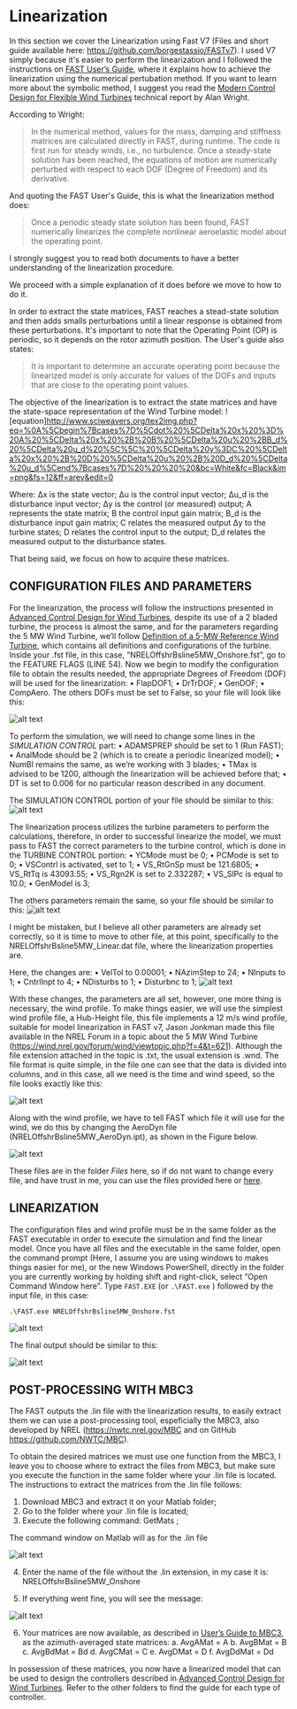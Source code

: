 # Linearization
In this section we cover the Linearization using Fast V7 (Files and short guide available here: https://github.com/borgestassio/FASTv7).
I used V7 simply because it's easier to perform the linearization and I followed the instructions on [FAST User’s Guide](https://drive.google.com/file/d/1d_-vRRK3sXlunf1I1tDmtSWUveed91gg/view), where it explains how to achieve the linearization using the numerical pertubation method.
If you want to learn more about the symbolic method, I suggest you read the [Modern Control Design for Flexible Wind Turbines](https://www.nrel.gov/docs/fy04osti/35816.pdf) technical report by Alan Wright.


According to Wright:

>In the numerical method, values for the mass, damping and stiffness matrices are calculated directly in FAST, during runtime. The code is first run for steady winds, i.e., no turbulence. Once a steady-state solution has been reached, the equations of motion are numerically perturbed with respect to each DOF (Degree of Freedom) and its derivative.
 
And quoting the FAST User's Guide, this is what the linearization method does:

>Once a periodic steady state solution has been found, FAST numerically linearizes the complete nonlinear aeroelastic model about the  operating point.

I strongly suggest you to read both documents to have a better understanding of the linearization procedure.

We proceed with a simple explanation of it does before we move to how to do it.

In order to extract the state matrices, FAST reaches a stead-state solution and then adds smalls perturbations until a linear response is obtained from these perturbations. It's important to note that the Operating Point (OP) is periodic, so it depends on the rotor azimuth position.
The User's guide also states:
>It is important to determine an accurate operating point because the linearized model is only accurate for values of the DOFs and inputs that are close to the operating point values.

The objective of the linearization is to extract the state matrices and have the state-space representation of the Wind Turbine model:
![equation]http://www.sciweavers.org/tex2img.php?eq=%0A%5Cbegin%7Bcases%7D%5Cdot%20%5CDelta%20x%20%3D%20A%20%5CDelta%20x%20%2B%20B%20%5CDelta%20u%20%2BB_d%20%5CDelta%20u_d%20%5C%5C%20%5CDelta%20y%3DC%20%5CDelta%20x%20%2B%20D%20%5CDelta%20u%20%2B%20D_d%20%5CDelta%20u_d%5Cend%7Bcases%7D%20%20%20%20&bc=White&fc=Black&im=png&fs=12&ff=arev&edit=0

Where: 
Δx is the state vector;
Δu is the control input vector;
Δu_d is the disturbance input vector;
Δy is the control (or measured) output;
A represents the state matrix;
B the control input gain matrix;
B_d is the disturbance input gain matrix;
C relates the measured output  Δy to the turbine states;
D relates the control input to the output;
D_d relates the measured output to the disturbance states.

That being said, we focus on how to acquire these matrices.

## CONFIGURATION FILES AND PARAMETERS

For the linearization, the process will follow the instructions presented in [Advanced Control Design for
Wind Turbines](https://www.nrel.gov/docs/fy08osti/42437.pdf), despite its use of a 2 bladed turbine, the process is almost the same, and for the parameters regarding the 5 MW Wind Turbine, we’ll follow [Definition of a 5-MW Reference
Wind Turbine](https://www.nrel.gov/docs/fy09osti/38060.pdf), which contains all definitions and configurations of the turbine.
Inside your .fst file, in this case, “NRELOffshrBsline5MW_Onshore.fst”, go to the FEATURE FLAGS (LINE 54). Now we begin to modify the configuration file to obtain the results needed, the appropriate Degrees of Freedom (DOF) will be used for the linearization:
•	FlapDOF1;
•	DrTrDOF;
•	GenDOF;
•	CompAero.
The others DOFs must be set to False, so your file will look like this:

![alt text](https://raw.githubusercontent.com/borgestassio/5MW-NREL-Controllers---Simulink/master/Linearization/images/fst_fst_linearization.png "Linear1")

To perform the simulation, we will need to change some lines in the *SIMULATION CONTROL* part:
•	ADAMSPREP should be set to 1 (Run FAST);
•	AnalMode should be 2 (which is to create a periodic linearized model);
•	NumBl remains the same, as we’re working with 3 blades;
•	TMax is advised to be 1200, although the linearization will be achieved before that;
•	DT is set to 0.006 for no particular reason described in any document.

The SIMULATION CONTROL portion of your file should be similar to this:
![alt text](https://raw.githubusercontent.com/borgestassio/5MW-NREL-Controllers---Simulink/master/Linearization/images/fst_fst_linearization2.png "Linear2")



The linearization process utilizes the turbine parameters to perform the calculations, therefore, in order to successful linearize the model, we must pass to FAST the correct parameters to the turbine control, which is done in the TURBINE CONTROL portion:
•	YCMode must be 0;
•	PCMode is set to 0;
•	VSContrl is activated, set to 1;
•	VS_RtGnSp must be 121.6805;
•	VS_RtTq is 43093.55;
•	VS_Rgn2K is set to 2.332287;
•	VS_SlPc is equal to 10.0;
•	GenModel is 3;

The others parameters remain the same, so your file should be similar to this:
![alt text](https://raw.githubusercontent.com/borgestassio/5MW-NREL-Controllers---Simulink/master/Linearization/images/fst_fst_linearization3.png "Linear3")

I might be mistaken, but I believe all other parameters are already set correctly, so it is time to move to other file, at this point, specifically to the NRELOffshrBsline5MW_Linear.dat file, where the linearization properties are.

Here, the changes are:
•	VelTol to 0.00001;
•	NAzimStep to 24;
•	NInputs to 1;
•	CntrlInpt to 4;
•	NDisturbs to 1;
•	Disturbnc to 1;
![alt text](https://raw.githubusercontent.com/borgestassio/5MW-NREL-Controllers---Simulink/master/Linearization/images/fst_fst_linearization4.png "Linear4")


With these changes, the parameters are all set, however, one more thing is necessary, the wind profile. To make things easier, we will use the simplest wind profile file, a Hub-Height file, this file implements a 12 m/s wind profile, suitable for model linearization in FAST v7, Jason Jonkman made this file available in the NREL Forum in a topic about the 5 MW Wind Turbine (https://wind.nrel.gov/forum/wind/viewtopic.php?f=4&t=621). Although the file extension attached in the topic is .txt, the usual extension is .wnd.
The file format is quite simple, in the file one can see that the data is divided into columns, and in this case, all we need is the time and wind speed, so the file looks exactly like this: 

![alt text](https://raw.githubusercontent.com/borgestassio/5MW-NREL-Controllers---Simulink/master/Linearization/images/fst_fst_linearization5.png "Linear5")

Along with the wind profile, we have to tell FAST which file it will use for the wind, we do this by changing the AeroDyn file (NRELOffshrBsline5MW_AeroDyn.ipt), as shown in the Figure below.


![alt text](https://raw.githubusercontent.com/borgestassio/5MW-NREL-Controllers---Simulink/master/Linearization/images/fst_fst_linearization6.png "Linear6")

These files are in the folder *Files* here, so if do not want to change every file, and have trust in me, you can use the files provided here or [here](https://github.com/borgestassio/FASTv7).

##	LINEARIZATION

The configuration files and wind profile must be in the same folder as the FAST executable in order to execute the simulation and find the linear model.
Once you have all files and the executable in the same folder, open the command prompt (Here, I assume you are using windows to makes things easier for me), or the new Windows PowerShell, directly in the folder you are currently working by holding shift and right-click, select “Open Command Window here”.
Type `FAST.EXE` (or `.\FAST.exe` ) followed by the input file, in this case: 

`.\FAST.exe NRELOffshrBsline5MW_Onshore.fst`

![alt text](https://raw.githubusercontent.com/borgestassio/5MW-NREL-Controllers---Simulink/master/Linearization/images/fst_fst_linearization7.png "Linear7")

The final output should be similar to this:

![alt text](https://raw.githubusercontent.com/borgestassio/5MW-NREL-Controllers---Simulink/master/Linearization/images/fst_fst_linearization8.png "Linear8")


##	POST-PROCESSING WITH MBC3

The FAST outputs the .lin file with the linearization results, to easily extract them we can use a post-processing tool, espeficially the MBC3, also developed by NREL (https://nwtc.nrel.gov/MBC and on GitHub https://github.com/NWTC/MBC). 

To obtain the desired matrices we must use one function from the MBC3, I leave you to choose where to extract the files from MBC3, but make sure you execute the function in the same folder where your .lin file is located. The instructions to extract the matrices from the .lin file follows:

1.	Download MBC3 and extract it on your Matlab folder;
2.	Go to the folder where your .lin file is located;
3.	Execute the following command: GetMats ;

The command window on Matlab will as for the .lin file

![alt text](https://raw.githubusercontent.com/borgestassio/5MW-NREL-Controllers---Simulink/master/Linearization/images/fst_fst_linearization9.png "Linear9")

4.	Enter the name of the file without the .lin extension, in my case it is: NRELOffshrBsline5MW_Onshore

5.	If everything went fine, you will see the message: 


![alt text](https://raw.githubusercontent.com/borgestassio/5MW-NREL-Controllers---Simulink/master/Linearization/images/fst_fst_linearization10.png "Linear10")

6.	Your matrices are now available, as described in [User’s Guide to MBC3](https://www.nrel.gov/docs/fy10osti/44327.pdf), as the azimuth-averaged state matrices:
	a.	AvgAMat = A 
	b.	AvgBMat = B
	c.	AvgBdMat = Bd
	d.	AvgCMat = C
	e.	AvgDMat = D
	f.	AvgDdMat = Dd

In possession of these matrices, you now have a linearized model that can be used to design the controllers described in [Advanced Control Design for Wind Turbines](https://www.nrel.gov/docs/fy08osti/42437.pdf). Refer to the other folders to find the guide for each type of controller.

